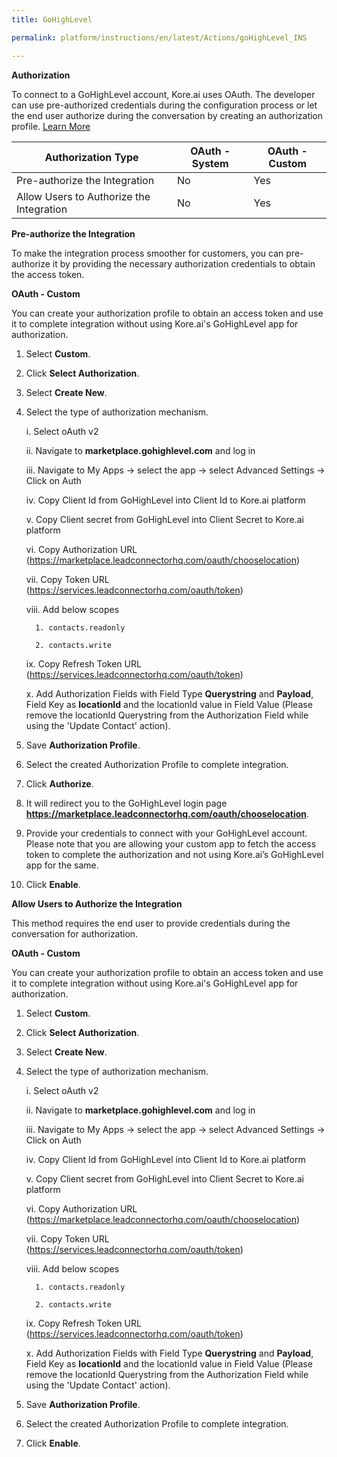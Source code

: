 ```yaml
---
title: GoHighLevel

permalink: platform/instructions/en/latest/Actions/goHighLevel_INS

---
```


<base target="_blank">




**Authorization**
 
To connect to a GoHighLevel account, Kore.ai uses OAuth. The developer can use pre-authorized credentials during the configuration process or let the end user authorize during the conversation by creating an authorization profile. [Learn More](https://highlevel.stoplight.io/docs/integrations/0443d7d1a4bd0-overview)
 
 |Authorization Type                      | OAuth - System | OAuth - Custom |
 |----------------------------------------|----------------|----------------|
 |Pre-authorize the Integration           |       No      |       Yes      |
 |Allow Users to Authorize the Integration|       No      |       Yes      |


**Pre-authorize the Integration**
 
 To make the integration process smoother for customers, you can pre-authorize it by providing the necessary authorization credentials to obtain the access token.

**OAuth - Custom**
 
 You can create your authorization profile to obtain an access token and use it to complete integration without using Kore.ai's GoHighLevel app for authorization.
 
1. Select **Custom**.
 
2. Click **Select Authorization**.
 
3. Select **Create New**.
 
4. Select the type of authorization mechanism. 
 
    i.  Select oAuth v2
 
   ii.  Navigate to **marketplace.gohighlevel.com** and log in
 
   iii.  Navigate to My Apps → select the app → select Advanced Settings → Click on Auth
 
   iv.  Copy Client Id from GoHighLevel into Client Id to Kore.ai platform
 
    v.  Copy Client secret from GoHighLevel into Client Secret to Kore.ai platform
 
   vi.  Copy Authorization URL (https://marketplace.leadconnectorhq.com/oauth/chooselocation)
 
   vii. Copy Token URL (https://services.leadconnectorhq.com/oauth/token)
 
   viii.  Add below scopes 
 
         1. contacts.readonly
 
         2. contacts.write
 
    ix. Copy Refresh Token URL (https://services.leadconnectorhq.com/oauth/token)
   
     x. Add Authorization Fields with Field Type **Querystring** and **Payload**, Field Key as **locationId** and the locationId value in Field Value (Please remove the locationId Querystring from the Authorization Field while using the 'Update Contact' action).
 
6. Save **Authorization Profile**.
 
7. Select the created Authorization Profile to complete integration.
 
8. Click **Authorize**.
 
9. It will redirect you to the GoHighLevel login page **https://marketplace.leadconnectorhq.com/oauth/chooselocation**. 
 
10. Provide your credentials to connect with your GoHighLevel account. 
   Please note that you are allowing your custom app to fetch the access token to complete the authorization and not using Kore.ai’s GoHighLevel app for the same.
 
11. Click **Enable**.
 
 
**Allow Users to Authorize the Integration**
 
This method requires the end user to provide credentials during the conversation for authorization.
 
 **OAuth - Custom**
 
 You can create your authorization profile to obtain an access token and use it to complete integration without using Kore.ai's GoHighLevel app for authorization.
 
1. Select **Custom**.
 
2. Click **Select Authorization**.
 
3. Select **Create New**.
 
4. Select the type of authorization mechanism. 
 
    i.  Select oAuth v2
 
   ii.  Navigate to **marketplace.gohighlevel.com** and log in
 
   iii.  Navigate to My Apps → select the app → select Advanced Settings → Click on Auth
 
   iv.  Copy Client Id from GoHighLevel into Client Id to Kore.ai platform
 
    v.  Copy Client secret from GoHighLevel into Client Secret to Kore.ai platform
 
   vi.  Copy Authorization URL (https://marketplace.leadconnectorhq.com/oauth/chooselocation)
 
   vii. Copy Token URL (https://services.leadconnectorhq.com/oauth/token)
 
   viii.  Add below scopes 
 
         1. contacts.readonly
 
         2. contacts.write
 
    ix. Copy Refresh Token URL (https://services.leadconnectorhq.com/oauth/token)
   
     x. Add Authorization Fields with Field Type **Querystring** and **Payload**, Field Key as **locationId** and the locationId value in Field Value (Please remove the locationId Querystring from the Authorization Field while using the 'Update Contact' action).
 
6. Save **Authorization Profile**.
 
7. Select the created Authorization Profile to complete integration.
 
8. Click **Enable**.
 
